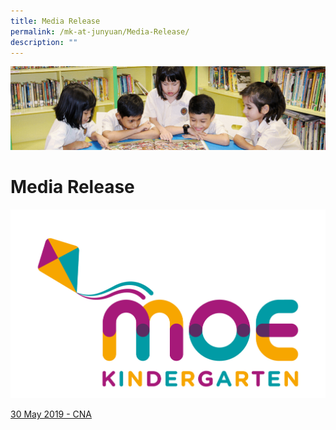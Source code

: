 ```yaml
---
title: Media Release
permalink: /mk-at-junyuan/Media-Release/
description: ""
---
```

![](/images/banner.gif)

Media Release
=============

![](/images/MOE%20Kindergarten%20Logo.jpg)


[30 May 2019 - CNA](https://www.channelnewsasia.com/singapore/new-moe-kindergartens-where-location-882256)
